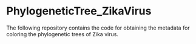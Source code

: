 # PhylogeneticTree_ZikaVirus

The following repository contains the code for obtaining the metadata for coloring the phylogenetic trees of Zika virus. 


